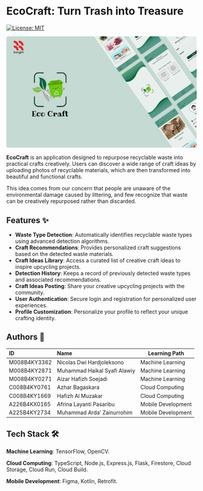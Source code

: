 # EcoCraft: Turn Trash into Treasure

[![License: MIT](https://img.shields.io/badge/License-MIT-yellow.svg)](https://opensource.org/licenses/MIT)

![Banner](images/banner.png)

**EcoCraft** is an application designed to repurpose recyclable waste into practical crafts creatively. Users can discover a wide range of craft ideas by uploading photos of recyclable materials, which are then transformed into beautiful and functional crafts. 

This idea comes from our concern that people are unaware of the environmental damage caused by littering, and few recognize that waste can be creatively repurposed rather than discarded.
## Features ✨

- **Waste Type Detection**: Automatically identifies recyclable waste types using advanced detection algorithms.
- **Craft Recommendations**: Provides personalized craft suggestions based on the detected waste materials.
- **Craft Ideas Library**: Access a curated list of creative craft ideas to inspire upcycling projects.
- **Detection History**: Keeps a record of previously detected waste types and associated recommendations.
- **Craft Ideas Posting**: Share your creative upcycling projects with the community.
- **User Authentication**: Secure login and registration for personalized user experiences.
- **Profile Customization**: Personalize your profile to reflect your unique crafting identity.


## Authors 👥

| ID |  Name  | Learning Path |
|:-----|:--------|------|
| M008B4KY3362 | Nicolas Dwi Hardjoleksono | Machine Learning |
| M008B4KY2871 | Muhammad Haikal Syafi Alawiy | Machine Learning |
| M008B4KY0271 | Aizar Hafizh Soejadi | Machine Learning |
| C008B4KY0761 | Azhar Bagaskara | Cloud Computing |
| C008B4KY1669 | Hafizh Al Muzakar | Cloud Computing |
| A226B4KX0165 | Afrina Layanti Pasaribu | Mobile Development |
| A225B4KY2734 | Muhammad Arda’ Zainurrohim | Mobile Development |


## Tech Stack 🛠️

**Machine Learning**: TensorFlow, OpenCV.

**Cloud Computing**: TypeScript, Node.js, Express.js, Flask, Firestore, Cloud Storage, Cloud Run, Cloud Build. 

**Mobile Development**: Figma, Kotlin, Retrofit.
